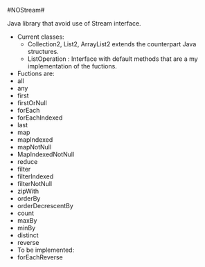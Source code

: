 #NOStream#

Java library that avoid use of Stream interface.

* Current classes: <br />
   * Collection2, List2, ArrayList2 extends the counterpart Java structures. <br />
   * ListOperation : Interface with default methods that are a my implementation of the fuctions. <br />
* Fuctions are: <br />
 * all <br/>
 * any  <br/>
 * first  <br/>
 * firstOrNull  <br/>
 * forEach<br />
 * forEachIndexed<br />
 * last  <br/>
 * map<br />
 * mapIndexed<br />
 * mapNotNull  <br/>
 * MapIndexedNotNull <br/>
 * reduce<br />
 * filter<br />
 * filterIndexed<br />
 * filterNotNull  <br/>
 * zipWith<br />
 * orderBy<br />
 * orderDecrescentBy<br />
 * count<br />
 * maxBy<br />
 * minBy<br />
 * distinct <br />
 * reverse <br/>
* To be implemented:<br />
 * forEachReverse<br />
